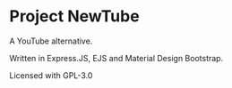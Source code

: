 # Project NewTube
A YouTube alternative.

Written in Express.JS, EJS and Material Design Bootstrap.

Licensed with GPL-3.0